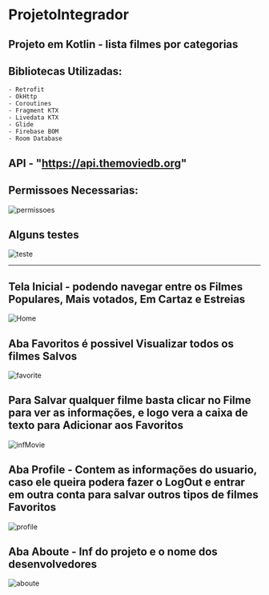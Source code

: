 # ProjetoIntegrador 

## Projeto em Kotlin - lista filmes por categorias

## Bibliotecas Utilizadas:
    
    - Retrofit
    - OkHttp
    - Coroutines
    - Fragment KTX
    - Livedata KTX
    - Glide
    - Firebase BOM
    - Room Database

    
## API - "https://api.themoviedb.org"

## Permissoes Necessarias: 

![permissoes](https://user-images.githubusercontent.com/67665152/178089142-2874ab94-5308-433e-a470-2034083d9fa1.PNG)

## Alguns testes 

![teste](https://user-images.githubusercontent.com/67665152/178089152-38b833cb-5e5b-41a5-86f1-6b9a1b23c975.PNG)

--------------------------------------------------------------------------------------------------------------

## Tela Inicial - podendo navegar entre os Filmes Populares, Mais votados, Em Cartaz e Estreias

![Home](https://user-images.githubusercontent.com/67665152/178088962-7114debd-5d93-458b-ac1b-a399e9a2eed1.PNG)

## Aba Favoritos é possivel Visualizar todos os filmes Salvos 

![favorite](https://user-images.githubusercontent.com/67665152/178089002-81d570a2-d19a-4735-8f74-ecbc0253843a.PNG)

## Para Salvar qualquer filme basta clicar no Filme para ver as informações, e logo vera a caixa de texto para Adicionar aos Favoritos

![infMovie](https://user-images.githubusercontent.com/67665152/178089059-3f6145e8-36dc-463d-8623-c42d6d6a5d91.PNG)

## Aba Profile - Contem as informações do usuario, caso ele queira podera fazer o LogOut e entrar em outra conta para salvar outros tipos de filmes Favoritos

![profile](https://user-images.githubusercontent.com/67665152/178089101-f03eecdd-28ec-428c-bf15-dcfabcafb98e.PNG)

## Aba Aboute - Inf do projeto e o nome dos desenvolvedores

![aboute](https://user-images.githubusercontent.com/67665152/178089120-f7d4d046-6ab5-4660-a77f-e900e454d289.PNG)



